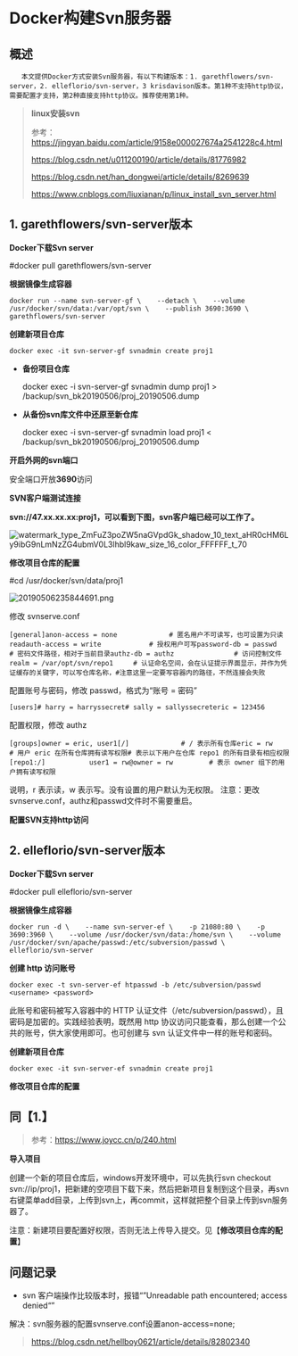 # Docker构建Svn服务器

 



## 概述

```
   本文提供Docker方式安装Svn服务器，有以下构建版本：1. garethflowers/svn-server，2. elleflorio/svn-server，3 krisdavison版本。第1种不支持http协议，需要配置才支持，第2种直接支持http协议。推荐使用第1种。
```

> **linux安装svn**
>
> 参考：https://jingyan.baidu.com/article/9158e000027674a2541228c4.html
>
> https://blog.csdn.net/u011200190/article/details/81776982
>
> https://blog.csdn.net/han_dongwei/article/details/8269639
>
> https://www.cnblogs.com/liuxianan/p/linux_install_svn_server.html

## 1. garethflowers/svn-server版本

**Docker下载Svn server**

\#docker pull garethflowers/svn-server

**根据镜像生成容器**

```
docker run --name svn-server-gf \    --detach \    --volume /usr/docker/svn/data:/var/opt/svn \    --publish 3690:3690 \    garethflowers/svn-server
```

**创建新项目仓库**

```
docker exec -it svn-server-gf svnadmin create proj1
```

- **备份项目仓库**

  docker exec -i svn-server-gf svnadmin dump proj1 > /backup/svn_bk20190506/proj_20190506.dump

- **从备份svn库文件中还原至新仓库**

  docker exec -i svn-server-gf svnadmin load proj1 < /backup/svn_bk20190506/proj_20190506.dump

**开启外网的svn端口**

安全端口开放**3690**访问

**SVN客户端测试连接**

**svn://47.xx.xx.xx:proj1，可以看到下图，svn客户端已经可以工作了。**

![watermark_type_ZmFuZ3poZW5naGVpdGk_shadow_10_text_aHR0cHM6Ly9ibG9nLmNzZG4ubmV0L3lhbl9kaw_size_16_color_FFFFFF_t_70](https://image.dandelioncloud.cn/images/20220204/0670560f1f4b419f86c7e271183ff73e.png)

**修改项目仓库的配置**

\#cd /usr/docker/svn/data/proj1

![20190506235844691.png](https://image.dandelioncloud.cn/images/20220204/e9d0e18750794b06a0b2cf81dcfa91b1.png)

修改 svnserve.conf

```
[general]anon-access = none             # 匿名用户不可读写，也可设置为只读 readauth-access = write            # 授权用户可写password-db = passwd           # 密码文件路径，相对于当前目录authz-db = authz               # 访问控制文件realm = /var/opt/svn/repo1     # 认证命名空间，会在认证提示界面显示，并作为凭证缓存的关键字，可以写仓库名称，#注意这里一定要写容器内的路径，不然连接会失败
```

配置账号与密码，修改 passwd，格式为“账号 = 密码”

```
[users]# harry = harryssecret# sally = sallyssecreteric = 123456
```

配置权限，修改 authz

```
[groups]owner = eric, user1[/]             # / 表示所有仓库eric = rw       # 用户 eric 在所有仓库拥有读写权限# 表示以下用户在仓库 repo1 的所有目录有相应权限[repo1:/]           user1 = rw@owner = rw         # 表示 owner 组下的用户拥有读写权限
```

说明，r 表示读，w 表示写。没有设置的用户默认为无权限。
注意：更改svnserve.conf，authz和passwd文件时不需要重启。

**配置SVN支持http访问**

## 2. elleflorio/svn-server版本

**Docker下载Svn server**

\#docker pull elleflorio/svn-server

**根据镜像生成容器**

```
docker run -d \    --name svn-server-ef \    -p 21080:80 \    -p 3690:3960 \    --volume /usr/docker/svn/data:/home/svn \    --volume /usr/docker/svn/apache/passwd:/etc/subversion/passwd \    elleflorio/svn-server
```

**创建 http 访问账号**

```
docker exec -t svn-server-ef htpasswd -b /etc/subversion/passwd <username> <password>
```

此账号和密码被写入容器中的 HTTP 认证文件（/etc/subversion/passwd），且密码是加密的。实践经验表明，既然用 http 协议访问只能查看，那么创建一个公共的账号，供大家使用即可。也可创建与 svn 认证文件中一样的账号和密码。

**创建新项目仓库**

```
docker exec -it svn-server-ef svnadmin create proj1
```

**修改项目仓库的配置**

## **同【1.】**

> 参考：https://www.joycc.cn/p/240.html

**导入项目**

创建一个新的项目仓库后，windows开发环境中，可以先执行svn checkout svn://ip/proj1，把新建的空项目下载下来，然后把新项目复制到这个目录，再svn右键菜单add目录，上传到svn上，再commit，这样就把整个目录上传到svn服务器了。

注意：新建项目要配置好权限，否则无法上传导入提交。见【**修改项目仓库的配置**】

## 问题记录

- svn 客户端操作比较版本时，报错“”Unreadable path encountered; access denied“”

解决：svn服务器的配置svnserve.conf设置anon-access=none;

> https://blog.csdn.net/hellboy0621/article/details/82802340